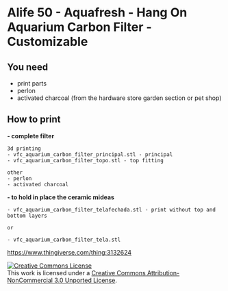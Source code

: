 # Alife 50 - Aquafresh - Hang On Aquarium Carbon Filter - Customizable

## You need
- print parts
- perlon
- activated charcoal (from the hardware store garden section or pet shop)

## How to print

**- complete filter**
```
3d printing
- vfc_aquarium_carbon_filter_principal.stl - principal
- vfc_aquarium_carbon_filter_topo.stl - top fitting

other
- perlon
- activated charcoal
```

**- to hold in place the ceramic mideas**
```
- vfc_aquarium_carbon_filter_telafechada.stl - print without top and bottom layers

or

- vfc_aquarium_carbon_filter_tela.stl
```

https://www.thingiverse.com/thing:3132624

<a rel="license" href="http://creativecommons.org/licenses/by-nc/3.0/"><img alt="Creative Commons License" style="border-width:0" src="https://i.creativecommons.org/l/by-nc/3.0/88x31.png" /></a><br />This work is licensed under a <a rel="license" href="http://creativecommons.org/licenses/by-nc/3.0/">Creative Commons Attribution-NonCommercial 3.0 Unported License</a>.